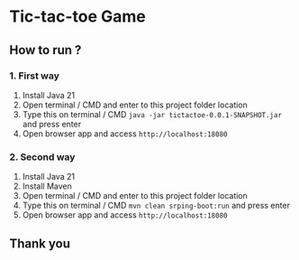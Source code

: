 # Tic-tac-toe Game

## How to run ? 
### 1. First way
1. Install Java 21 
2. Open terminal / CMD and enter to this project folder location
3. Type this on terminal / CMD 
   ``java -jar tictactoe-0.0.1-SNAPSHOT.jar`` and press enter
4. Open browser app and access ``http://localhost:18080``

### 2. Second way
1. Install Java 21 
2. Install Maven
3. Open terminal / CMD and enter to this project folder location
4. Type this on terminal / CMD
   ``mvn clean srping-boot:run`` and press enter
5. Open browser app and access ``http://localhost:18080`` 

## Thank you